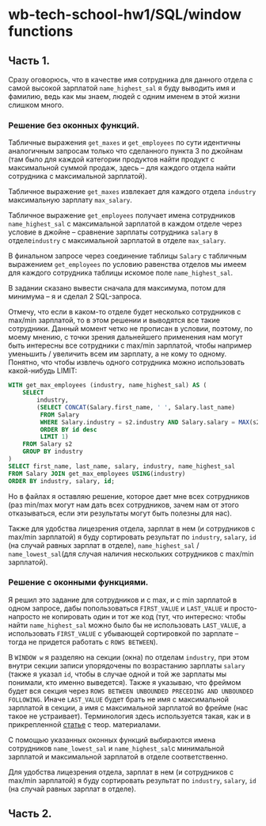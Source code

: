 # wb-tech-school-hw1/SQL/window functions

## Часть 1.
Сразу оговорюсь, что в качестве имя сотрудника для данного отдела с самой высокой зарплатой `name_highest_sal` я буду выводить имя и фамилию, ведь как мы знаем, людей с одним именем в этой жизни слишком много.

### Решение без оконных функций.
Табличные выражения `get_maxes` и `get_employees` по сути идентичны аналогичным запросам только что сделанного пункта 3 по джойнам (там было для каждой категории продуктов найти продукт с максимальной суммой продаж, здесь – для каждого отдела найти сотрудника с максимальной зарплатой). 

Табличное выражение `get_maxes` извлекает для каждого отдела `industry` максимальную зарплату `max_salary`. 

Табличное выражение `get_employees` получает имена сотрудников `name_highest_sal` с максимальной зарплатой в каждом отделе через условие в джойне – сравнение зарплаты сотрудника `salary` в отделе`industry` с максимальной зарплатой в отделе `max_salary`. 

В финальном запросе через соединение таблицы `Salary` с табличным выражением `get_employees` по условию равенства отделов мы имеем для каждого сотрудника таблицы искомое поле `name_highest_sal`.

В задании сказано вывести сначала для максимума, потом для минимума – я и сделал 2 SQL-запроса.

Отмечу, что если в каком-то отделе будет несколько сотрудников с max/min зарплатой, то в этом решении и выводятся все такие сотрудники. Данный момент четко не прописан в условии, поэтому, по моему мнению, с точки зрения дальнейшего применения нам могут быть интересны все сотрудники с max/min зарплатой, чтобы например уменьшить / увеличить всем им зарплату, а не кому то одному. Понятно, что чтобы извлечь одного сотрудника можно использовать какой-нибудь LIMIT: 

```sql
WITH get_max_employees (industry, name_highest_sal) AS (
    SELECT
        industry, 
        (SELECT CONCAT(Salary.first_name, ' ', Salary.last_name)
         FROM Salary
         WHERE Salary.industry = s2.industry AND Salary.salary = MAX(s2.salary)
         ORDER BY id desc
         LIMIT 1)
    FROM Salary s2
    GROUP BY industry
)
SELECT first_name, last_name, salary, industry, name_highest_sal
FROM Salary JOIN get_max_employees USING(industry)
ORDER BY industry, salary, id;
```
Но в файлах я оставляю решение, которое дает мне всех сотрудников (раз min/max могут нам дать всех сотрудников, зачем нам от этого отказываться, если эти результаты могут быть полезны для нас).

Также для удобства лицезрения отдела, зарплат в нем (и сотрудников с max/min зарплатой) я буду сортировать результат по `industry`, `salary`, `id` (на случай равных зарплат в отделе), `name_highest_sal` / `name_lowest_sal`(для случая наличия нескольких сотрудников с max/min зарплатой).

### Решение с оконными функциями.
Я решил это задание для сотрудников и с max, и с min зарплатой в одном запросе, дабы попользоваться `FIRST_VALUE` и `LAST_VALUE` и просто-напросто не копировать один и тот же код (тут, что интересно: чтобы найти `name_highest_sal` можно было бы не использовать `LAST_VALUE`, а использовать `FIRST_VALUE` с убывающей сортировкой по зарплате – тогда не придется работать с `ROWS BETWEEN`). 

В `WINDOW w` я разделяю на секции (окна) по отделам `industry`, при этом внутри секции записи упорядочены по возрастанию зарплаты `salary` (также я указал `id`, чтобы в случае одной и той же зарплаты мы понимали, кто именно выведется). Также я указываю, что фреймом будет вся секция через `ROWS BETWEEN UNBOUNDED PRECEDING AND UNBOUNDED FOLLOWING`. Иначе `LAST_VALUE` будет брать не имя с максимальной зарплатой в секции, а имя с максимальной зарплатой во фрейме (нас такое не устраивает). Терминология здесь используется такая, как и в прикрепленной [статье](https://antonz.ru/window-offset) с теор. материалами.

С помощью указанных оконных функций выбираются имена сотрудников `name_lowest_sal` и `name_highest_sal`с минимальной зарплатой и максимальной зарплатой в отделе соответственно.

Для удобства лицезрения отдела, зарплат в нем (и сотрудников с max/min зарплатой) я буду сортировать результат по `industry`, `salary`, `id` (на случай равных зарплат в отделе).

## Часть 2.
